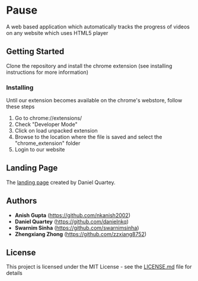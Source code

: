 # Pause

A web based application which automatically tracks the progress of videos on any website which uses HTML5 player

## Getting Started

Clone the repository and install the chrome extension (see installing instructions for more information)

### Installing

Until our extension becomes available on the chrome's webstore, follow these steps
1) Go to chrome://extensions/
2) Check "Developer Mode"
3) Click on load unpacked extension
4) Browse to the location where the file is saved and select the "chrome_extension" folder
5) Login to our website

## Landing Page

The [landing page](https://pause-team.github.io/) created by Daniel Quartey.

## Authors

* **Anish Gupta** (https://github.com/nkanish2002)
* **Daniel Quartey** (https://github.com/danielnkq)
* **Swarnim Sinha** (https://github.com/swarnimsinha)
* **Zhengxiang Zhong** (https://github.com/zzxiang8752)

## License

This project is licensed under the MIT License - see the [LICENSE.md](LICENSE.md) file for details
